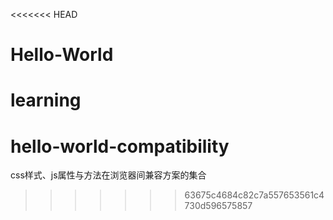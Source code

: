 <<<<<<< HEAD
# Hello-World
learning
=======
# hello-world-compatibility

css样式、js属性与方法在浏览器间兼容方案的集合
>>>>>>> 63675c4684c82c7a557653561c4730d596575857
